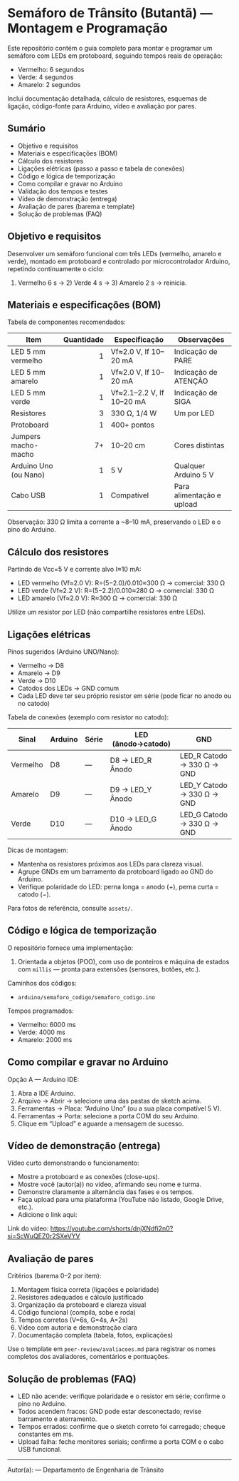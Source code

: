 # Semáforo de Trânsito (Butantã) — Montagem e Programação

Este repositório contém o guia completo para montar e programar um semáforo com LEDs em protoboard, seguindo tempos reais de operação:


- Vermelho: 6 segundos
- Verde: 4 segundos
- Amarelo: 2 segundos

Inclui documentação detalhada, cálculo de resistores, esquemas de ligação, código-fonte para Arduino, vídeo e avaliação por pares.

## Sumário


- Objetivo e requisitos
- Materiais e especificações (BOM)
- Cálculo dos resistores
- Ligações elétricas (passo a passo e tabela de conexões)
- Código e lógica de temporização
- Como compilar e gravar no Arduino
- Validação dos tempos e testes
- Vídeo de demonstração (entrega)
- Avaliação de pares (barema e template)
- Solução de problemas (FAQ)

## Objetivo e requisitos

Desenvolver um semáforo funcional com três LEDs (vermelho, amarelo e verde), montado em protoboard e controlado por microcontrolador Arduino, repetindo continuamente o ciclo:
1) Vermelho 6 s → 2) Verde 4 s → 3) Amarelo 2 s → reinicia.

## Materiais e especificações (BOM)
Tabela de componentes recomendados:

| Item | Quantidade | Especificação | Observações |
|---|---:|---|---|
| LED 5 mm vermelho | 1 | Vf≈2.0 V, If 10–20 mA | Indicação de PARE |
| LED 5 mm amarelo | 1 | Vf≈2.0 V, If 10–20 mA | Indicação de ATENÇÃO |
| LED 5 mm verde | 1 | Vf≈2.1–2.2 V, If 10–20 mA | Indicação de SIGA |
| Resistores | 3 | 330 Ω, 1/4 W | Um por LED |
| Protoboard | 1 | 400+ pontos | |
| Jumpers macho-macho | 7+ | 10–20 cm | Cores distintas|
| Arduino Uno (ou Nano) | 1 | 5 V | Qualquer Arduino 5 V |
| Cabo USB | 1 | Compatível | Para alimentação e upload |

Observação: 330 Ω limita a corrente a ~8–10 mA, preservando o LED e o pino do Arduino.

## Cálculo dos resistores
Partindo de Vcc=5 V e corrente alvo I≈10 mA:


- LED vermelho (Vf≈2.0 V): R=(5−2.0)/0.010≈300 Ω → comercial: 330 Ω
- LED verde (Vf≈2.2 V): R=(5−2.2)/0.010≈280 Ω → comercial: 330 Ω
- LED amarelo (Vf≈2.0 V): R≈300 Ω → comercial: 330 Ω

Utilize um resistor por LED (não compartilhe resistores entre LEDs).

## Ligações elétricas
Pinos sugeridos (Arduino UNO/Nano):


- Vermelho → D8
- Amarelo → D9
- Verde → D10
- Catodos dos LEDs → GND comum
- Cada LED deve ter seu próprio resistor em série (pode ficar no anodo ou no catodo)

Tabela de conexões (exemplo com resistor no catodo):

| Sinal | Arduino | Série | LED (ânodo→catodo) | GND |
|---|---|---|---|---|
| Vermelho | D8 | — | D8 → LED_R Ânodo | LED_R Catodo → 330 Ω → GND |
| Amarelo | D9 | — | D9 → LED_Y Ânodo | LED_Y Catodo → 330 Ω → GND |
| Verde | D10 | — | D10 → LED_G Ânodo | LED_G Catodo → 330 Ω → GND |

Dicas de montagem:


- Mantenha os resistores próximos aos LEDs para clareza visual.
- Agrupe GNDs em um barramento da protoboard ligado ao GND do Arduino.
- Verifique polaridade do LED: perna longa = anodo (+), perna curta = catodo (−).



Para fotos de referência, consulte `assets/`.

## Código e lógica de temporização
O repositório fornece uma implementação:


1) Orientada a objetos (POO), com uso de ponteiros e máquina de estados com `millis` — pronta para extensões (sensores, botões, etc.).

Caminhos dos códigos:

- `arduino/semaforo_codigo/semaforo_codigo.ino`

Tempos programados:


- Vermelho: 6000 ms
- Verde: 4000 ms
- Amarelo: 2000 ms

## Como compilar e gravar no Arduino


Opção A — Arduino IDE:


1. Abra a IDE Arduino.
2. Arquivo → Abrir → selecione uma das pastas de sketch acima.
3. Ferramentas → Placa: “Arduino Uno” (ou a sua placa compatível 5 V).
4. Ferramentas → Porta: selecione a porta COM do seu Arduino.
5. Clique em “Upload” e aguarde a mensagem de sucesso.


## Vídeo de demonstração (entrega)


Vídeo curto demonstrando o funcionamento:
- Mostre a protoboard e as conexões (close-ups).
- Mostre você (autor(a)) no vídeo, afirmando seu nome e turma.
- Demonstre claramente a alternância das fases e os tempos.
- Faça upload para uma plataforma (YouTube não listado, Google Drive, etc.).
- Adicione o link aqui:

Link do vídeo: https://youtube.com/shorts/dnjXNdfi2n0?si=ScWuQEZ0r2SXeVYV

## Avaliação de pares

Critérios (barema 0–2 por item):


1) Montagem física correta (ligações e polaridade)
2) Resistores adequados e cálculo justificado
3) Organização da protoboard e clareza visual
4) Código funcional (compila, sobe e roda)
5) Tempos corretos (V=6s, G=4s, A=2s)
6) Vídeo com autoria e demonstração clara
7) Documentação completa (tabela, fotos, explicações)



Use o template em `peer-review/avaliacoes.md` para registrar os nomes completos dos avaliadores, comentários e pontuações.

## Solução de problemas (FAQ)


- LED não acende: verifique polaridade e o resistor em série; confirme o pino no Arduino.
- Todos acendem fracos: GND pode estar desconectado; revise barramento e aterramento.
- Tempos errados: confirme que o sketch correto foi carregado; cheque constantes em ms.
- Upload falha: feche monitores seriais; confirme a porta COM e o cabo USB funcional.

---
Autor(a): <Matheus Henrique Scapolan Silva> — Departamento de Engenharia de Trânsito
